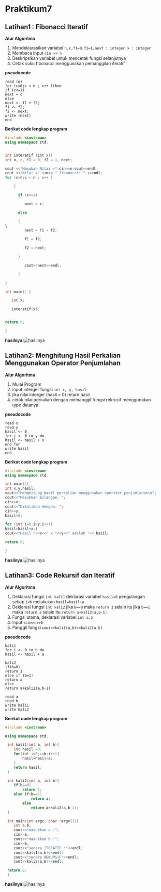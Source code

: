 # Praktikum7


## Latihan1 : Fibonacci Iteratif

**Alur Algoritma**

1. Mendeklarasikan variabel `n,c,f1=0,f2=1,next : integer
   x : integer`
2. Membaca input `cin >> n`
3. Deskripsikan variabel untuk mencetak fungsi selanjutnya
4. Cetak suku fibonacci menggunakan pemanggilan iteratif

**pseudocode**
```
read (n)
for (c=0;c < n ; c++ )then
if (c<=1)
next = c
else
next <- f1 + f2;
f1 <- f2;
f2 <- next;
write (next)
end
```

**Berikut code lengkap program**
```C++
#include <iostream>
using namespace std;


int interatif (int x){
int n, c, f1 = 0, f2 = 1, next;

cout <<"Masukan Nilai =";cin>>n;cout<<endl;
cout <<"Nilai =" <<n<< " fibonacci:-" <<endl;
for (c=0;c < n ; c++ )

    {

      if (c<=1)

         next = c;

      else

      {
\
         next = f1 + f2;

         f1 = f2;

         f2 = next;

      }

         cout<<next<<endl;

      }

}

int main() {

   int x;

   interatif(x);


return 0;

}
```

**hasilnya**
![hasilnya](https://github.com/rumiumi/Praktikum7/blob/master/hasil1.PNG)


## Latihan2: Menghitung Hasil Perkalian Menggunakan Operator Penjumlahan

**Alur Algoritma**
1. Mulai Program
2. Input interger fungsi `int x, y, hasil`
3. jika nilai interger (hasil = 0) return hasil
4. cetak nilai perkalian dengan memanggil fungsi rekrusif menggunakan type datanya

**pseudocode**
```
read x
read y
hasil <- 0
for i <- 0 to y do
hasil <- hasil + x
end for
write hasil
end
```

**Berikut code lengkap program**
```c++
#include <iostream>
using namespace std;

int main(){
int x,y,hasil;
cout<<"Menghitung hasil perkalian menggunakan operator penjumlahan\n";
cout<<"Masukkan bilangan: ";
cin>>x;
cout<<"Dikalikan dengan: ";
cin>>y;
hasil=0;

for (int i=0;i<y;i++){
hasil=hasil+x;}
cout<<"Hasil "<<x<<" x "<<y<<" adalah "<< hasil;

return 0;

}
```

**hasilnya**
![hasilnya](https://github.com/rumiumi/Praktikum7/blob/master/hasil2.PNG)

## Latihan3: Code Rekursif dan Iteratif

**Alur Algoritma**
1. Deklarasi fungsi `int kali1` deklarasi variabel `hasil=0` pengulangan setiap `i<b` melakukan `hasil=hasil+a`
2. Deklarasi fungsi `int kali2` jika `b==0` maka `return 1` selain itu jika `b==1` maka `return a` selain itu `return a+kali2(a,b-1)`
3. Fungsi utama, deklarasi variabel `int a,b`
4. Input `cin>>a>>b`
5. Panggil fungsi `cout>>kali1(a,b)>>kali2(a,b)`

**pseudocode**
```
kali1
for i <- 0 to b do 
hasil <- hasil + a

kali2
if(b=0)
return 1
else if (b=1)
return a
else
return a+kali2(a,b-1)

read a
read b
write kali1
write kali2

```

**Berikut code lengkap program**
```c++
#include <iostream>

using namespace std;

 int kali1(int a, int b){
    int hasil =0;
    for(int i=0;i<b;i++){
        hasil=hasil+a;
    }
    return hasil;
 }

 int kali2(int a, int b){
    if(b==0)
        return 1;
    else if(b==1)
            return a;
        else
            return a+kali2(a,b-1);
 }

 int main(int argc, char *argv[]){
    int a,b;
    cout<<"masukkan a :";
    cin>>a;
    cout<<"masukkan b :";
    cin>>b;
    cout<<"secara ITERATIF :"<<endl;
    cout<<kali1(a,b)<<endl;
    cout<<"secara REKURSIF"<<endl;
    cout<<kali2(a,b)<<endl;

 return 0;
 }

```

**hasilnya**
![hasilnya](https://github.com/rumiumi/Praktikum7/blob/master/hasil3.PNG)
